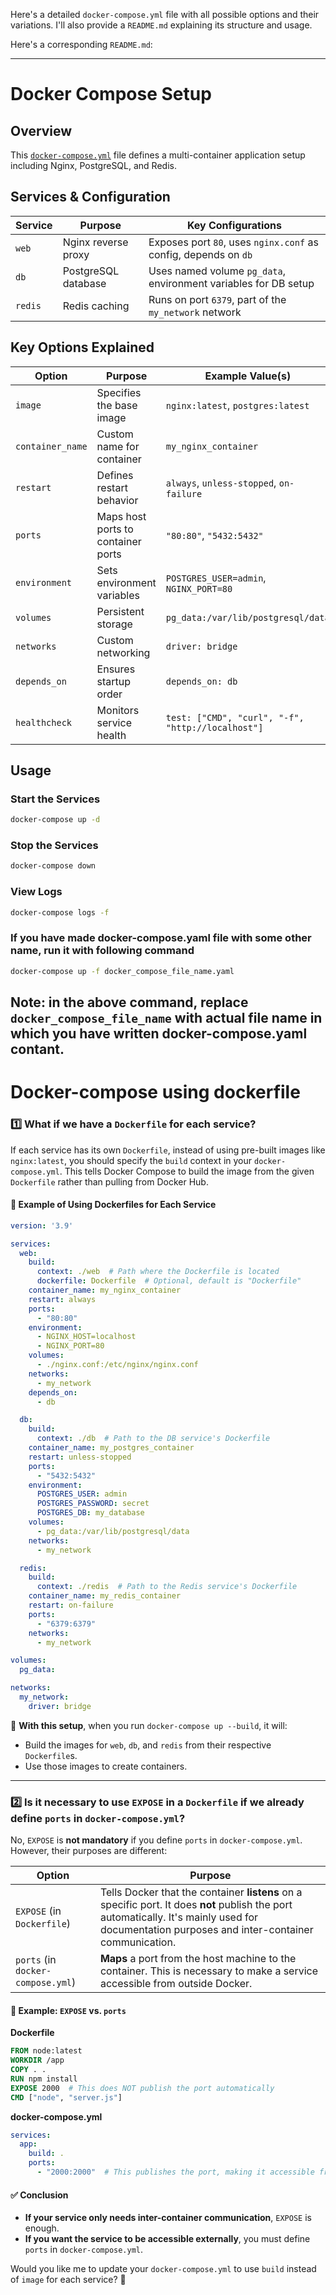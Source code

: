 Here's a detailed `docker-compose.yml` file with all possible options and their variations. I'll also provide a `README.md` explaining its structure and usage.

Here's a corresponding `README.md`:

---

# Docker Compose Setup

## Overview

This <a href="./docker-compose.yml">`docker-compose.yml`</a> file defines a multi-container application setup including Nginx, PostgreSQL, and Redis.

## Services & Configuration

| Service  | Purpose | Key Configurations |
|----------|---------|---------------------|
| `web` | Nginx reverse proxy | Exposes port `80`, uses `nginx.conf` as config, depends on `db` |
| `db` | PostgreSQL database | Uses named volume `pg_data`, environment variables for DB setup |
| `redis` | Redis caching | Runs on port `6379`, part of the `my_network` network |

## Key Options Explained

| Option | Purpose | Example Value(s) |
|--------|---------|------------------|
| `image` | Specifies the base image | `nginx:latest`, `postgres:latest` |
| `container_name` | Custom name for container | `my_nginx_container` |
| `restart` | Defines restart behavior | `always`, `unless-stopped`, `on-failure` |
| `ports` | Maps host ports to container ports | `"80:80"`, `"5432:5432"` |
| `environment` | Sets environment variables | `POSTGRES_USER=admin`, `NGINX_PORT=80` |
| `volumes` | Persistent storage | `pg_data:/var/lib/postgresql/data` |
| `networks` | Custom networking | `driver: bridge` |
| `depends_on` | Ensures startup order | `depends_on: db` |
| `healthcheck` | Monitors service health | `test: ["CMD", "curl", "-f", "http://localhost"]` |

## Usage

### Start the Services
```sh
docker-compose up -d
```

### Stop the Services
```sh
docker-compose down
```

### View Logs
```sh
docker-compose logs -f
```

### If you have made docker-compose.yaml file with some other name, run it with following command
```sh
docker-compose up -f docker_compose_file_name.yaml
```

Note: in the above command, replace `docker_compose_file_name` with actual file name in which you have written docker-compose.yaml contant.
---



# Docker-compose using dockerfile

### 1️⃣ **What if we have a `Dockerfile` for each service?**
If each service has its own `Dockerfile`, instead of using pre-built images like `nginx:latest`, you should specify the `build` context in your `docker-compose.yml`. This tells Docker Compose to build the image from the given `Dockerfile` rather than pulling from Docker Hub.

#### 🔹 **Example of Using Dockerfiles for Each Service**
```yaml
version: '3.9'

services:
  web:
    build:
      context: ./web  # Path where the Dockerfile is located
      dockerfile: Dockerfile  # Optional, default is "Dockerfile"
    container_name: my_nginx_container
    restart: always
    ports:
      - "80:80"
    environment:
      - NGINX_HOST=localhost
      - NGINX_PORT=80
    volumes:
      - ./nginx.conf:/etc/nginx/nginx.conf
    networks:
      - my_network
    depends_on:
      - db

  db:
    build:
      context: ./db  # Path to the DB service's Dockerfile
    container_name: my_postgres_container
    restart: unless-stopped
    ports:
      - "5432:5432"
    environment:
      POSTGRES_USER: admin
      POSTGRES_PASSWORD: secret
      POSTGRES_DB: my_database
    volumes:
      - pg_data:/var/lib/postgresql/data
    networks:
      - my_network

  redis:
    build:
      context: ./redis  # Path to the Redis service's Dockerfile
    container_name: my_redis_container
    restart: on-failure
    ports:
      - "6379:6379"
    networks:
      - my_network

volumes:
  pg_data:

networks:
  my_network:
    driver: bridge
```
🔹 **With this setup**, when you run `docker-compose up --build`, it will:
- Build the images for `web`, `db`, and `redis` from their respective `Dockerfile`s.
- Use those images to create containers.

---

### 2️⃣ **Is it necessary to use `EXPOSE` in a `Dockerfile` if we already define `ports` in `docker-compose.yml`?**
No, `EXPOSE` is **not mandatory** if you define `ports` in `docker-compose.yml`. However, their purposes are different:

| Option | Purpose |
|--------|---------|
| `EXPOSE` (in `Dockerfile`) | Tells Docker that the container **listens** on a specific port. It does **not** publish the port automatically. It's mainly used for documentation purposes and inter-container communication. |
| `ports` (in `docker-compose.yml`) | **Maps** a port from the host machine to the container. This is necessary to make a service accessible from outside Docker. |

#### 🔹 **Example: `EXPOSE` vs. `ports`**
**Dockerfile**
```dockerfile
FROM node:latest
WORKDIR /app
COPY . .
RUN npm install
EXPOSE 2000  # This does NOT publish the port automatically
CMD ["node", "server.js"]
```
**docker-compose.yml**
```yaml
services:
  app:
    build: .
    ports:
      - "2000:2000"  # This publishes the port, making it accessible from outside
```

#### ✅ **Conclusion**
- **If your service only needs inter-container communication**, `EXPOSE` is enough.
- **If you want the service to be accessible externally**, you must define `ports` in `docker-compose.yml`.

Would you like me to update your `docker-compose.yml` to use `build` instead of `image` for each service? 🚀